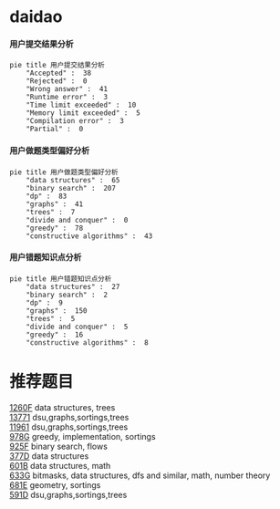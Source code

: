 # daidao

<!-- tabs:start -->



#### **用户提交结果分析**

```mermaid
pie title 用户提交结果分析
    "Accepted" :  38
    "Rejected" :  0
    "Wrong answer" :  41
    "Runtime error" :  3
    "Time limit exceeded" :  10
    "Memory limit exceeded" :  5
    "Compilation error" :  3
    "Partial" :  0
```

#### **用户做题类型偏好分析**

```mermaid
pie title 用户做题类型偏好分析
    "data structures" :  65
    "binary search" :  207
    "dp" :  83
    "graphs" :  41
    "trees" :  7
    "divide and conquer" :  0
    "greedy" :  78
    "constructive algorithms" :  43
```
#### **用户错题知识点分析**

```mermaid
pie title 用户错题知识点分析
    "data structures" :  27
    "binary search" :  2
    "dp" :  9
    "graphs" :  150
    "trees" :  5
    "divide and conquer" :  5
    "greedy" :  16
    "constructive algorithms" :  8
```



<!-- tabs:end -->
# 推荐题目
[1260F](https://codeforces.com/contest/1260/problem/F)		data structures,
                        trees		  
[13771](https://codeforces.com/contest/1377/problem/1)		dsu,graphs,sortings,trees		  
[11961](https://codeforces.com/contest/1196/problem/1)		dsu,graphs,sortings,trees		  
[978G](https://codeforces.com/contest/978/problem/G)		greedy,
                        implementation,
                        sortings		  
[925F](https://codeforces.com/contest/925/problem/F)		binary search,
                        flows		  
[377D](https://codeforces.com/contest/377/problem/D)		data structures		  
[601B](https://codeforces.com/contest/601/problem/B)		data structures,
                        math		  
[633G](https://codeforces.com/contest/633/problem/G)		bitmasks,
                        data structures,
                        dfs and similar,
                        math,
                        number theory		  
[681E](https://codeforces.com/contest/681/problem/E)		geometry,
                        sortings		  
[591D](https://codeforces.com/contest/591/problem/D)		dsu,graphs,sortings,trees		  

